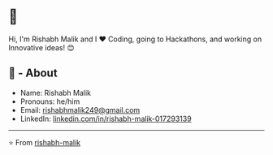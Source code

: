 # 👋 

Hi, I'm Rishabh Malik and I ❤ Coding, going to Hackathons, and working on Innovative ideas! 😊

## 🧔 - About

- Name: Rishabh Malik
- Pronouns: he/him
- Email: rishabhmalik249@gmail.com
- LinkedIn: [linkedin.com/in/rishabh-malik-017293139](https://www.linkedin.com/in/rishabh-malik-017293139/)

---
⭐️ From [rishabh-malik](https://github.com/rishabh-malik)
